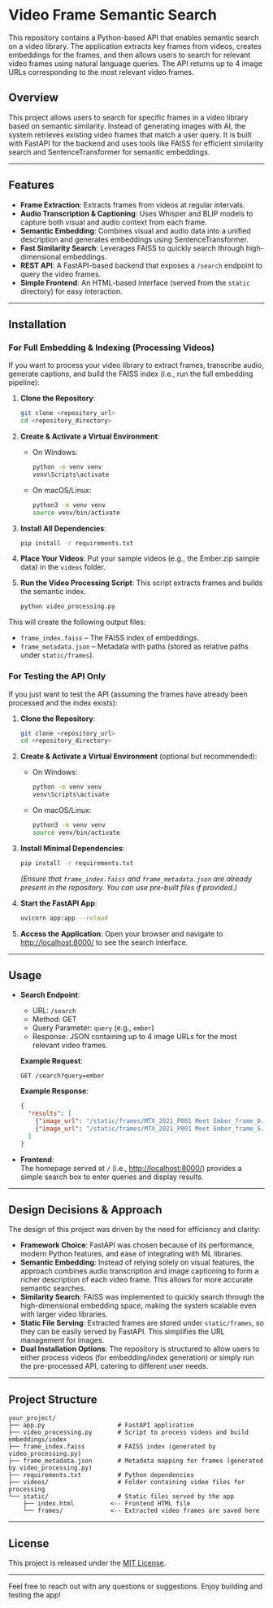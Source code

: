 # Video Frame Semantic Search

This repository contains a Python-based API that enables semantic search on a video library. The application extracts key frames from videos, creates embeddings for the frames, and then allows users to search for relevant video frames using natural language queries. The API returns up to 4 image URLs corresponding to the most relevant video frames.

## Overview

This project allows users to search for specific frames in a video library based on semantic similarity. Instead of generating images with AI, the system retrieves existing video frames that match a user query. It is built with FastAPI for the backend and uses tools like FAISS for efficient similarity search and SentenceTransformer for semantic embeddings.

---

## Features

- **Frame Extraction**: Extracts frames from videos at regular intervals.
- **Audio Transcription & Captioning**: Uses Whisper and BLIP models to capture both visual and audio context from each frame.
- **Semantic Embedding**: Combines visual and audio data into a unified description and generates embeddings using SentenceTransformer.
- **Fast Similarity Search**: Leverages FAISS to quickly search through high-dimensional embeddings.
- **REST API**: A FastAPI-based backend that exposes a `/search` endpoint to query the video frames.
- **Simple Frontend**: An HTML-based interface (served from the `static` directory) for easy interaction.

---

## Installation

### For Full Embedding & Indexing (Processing Videos)

If you want to process your video library to extract frames, transcribe audio, generate captions, and build the FAISS index (i.e., run the full embedding pipeline):

1. **Clone the Repository**:
   ```bash
   git clone <repository_url>
   cd <repository_directory>
   ```

2. **Create & Activate a Virtual Environment**:
   - On Windows:
     ```bash
     python -m venv venv
     venv\Scripts\activate
     ```
   - On macOS/Linux:
     ```bash
     python3 -m venv venv
     source venv/bin/activate
     ```

3. **Install All Dependencies**:
   ```bash
   pip install -r requirements.txt
   ```

4. **Place Your Videos**:
   Put your sample videos (e.g., the Ember.zip sample data) in the `videos` folder.

5. **Run the Video Processing Script**:
   This script extracts frames and builds the semantic index.
   ```bash
   python video_processing.py
   ```

This will create the following output files:
- `frame_index.faiss` – The FAISS index of embeddings.
- `frame_metadata.json` – Metadata with paths (stored as relative paths under `static/frames`).

### For Testing the API Only

If you just want to test the API (assuming the frames have already been processed and the index exists):

1. **Clone the Repository**:
   ```bash
   git clone <repository_url>
   cd <repository_directory>
   ```

2. **Create & Activate a Virtual Environment** (optional but recommended):
   - On Windows:
     ```bash
     python -m venv venv
     venv\Scripts\activate
     ```
   - On macOS/Linux:
     ```bash
     python3 -m venv venv
     source venv/bin/activate
     ```

3. **Install Minimal Dependencies**:
   ```bash
   pip install -r requirements.txt
   ```
   *(Ensure that `frame_index.faiss` and `frame_metadata.json` are already present in the repository. You can use pre-built files if provided.)*

4. **Start the FastAPI App**:
   ```bash
   uvicorn app:app --reload
   ```

5. **Access the Application**:
   Open your browser and navigate to [http://localhost:8000/](http://localhost:8000/) to see the search interface.

---

## Usage

- **Search Endpoint**:  
  - URL: `/search`
  - Method: GET
  - Query Parameter: `query` (e.g., `ember`)
  - Response: JSON containing up to 4 image URLs for the most relevant video frames.
  
  **Example Request**:
  ```
  GET /search?query=ember
  ```

  **Example Response**:
  ```json
  {
    "results": [
      {"image_url": "/static/frames/MTX_2021_P001 Meet Ember_frame_0.jpg"},
      {"image_url": "/static/frames/MTX_2021_P001 Meet Ember_frame_5.jpg"}
    ]
  }
  ```

- **Frontend**:  
  The homepage served at `/` (i.e., [http://localhost:8000/](http://localhost:8000/)) provides a simple search box to enter queries and display results.

---

## Design Decisions & Approach

The design of this project was driven by the need for efficiency and clarity:

- **Framework Choice**: FastAPI was chosen because of its performance, modern Python features, and ease of integrating with ML libraries.
- **Semantic Embedding**: Instead of relying solely on visual features, the approach combines audio transcription and image captioning to form a richer description of each video frame. This allows for more accurate semantic searches.
- **Similarity Search**: FAISS was implemented to quickly search through the high-dimensional embedding space, making the system scalable even with larger video libraries.
- **Static File Serving**: Extracted frames are stored under `static/frames`, so they can be easily served by FastAPI. This simplifies the URL management for images.
- **Dual Installation Options**: The repository is structured to allow users to either process videos (for embedding/index generation) or simply run the pre-processed API, catering to different user needs.

---

## Project Structure

```
your_project/
├── app.py                    # FastAPI application
├── video_processing.py       # Script to process videos and build embeddings/index
├── frame_index.faiss         # FAISS index (generated by video_processing.py)
├── frame_metadata.json       # Metadata mapping for frames (generated by video_processing.py)
├── requirements.txt          # Python dependencies
├── videos/                   # Folder containing video files for processing
└── static/                   # Static files served by the app
    ├── index.html          <-- Frontend HTML file
    └── frames/             <-- Extracted video frames are saved here
```

---

## License

This project is released under the [MIT License](LICENSE).

---

Feel free to reach out with any questions or suggestions. Enjoy building and testing the app!